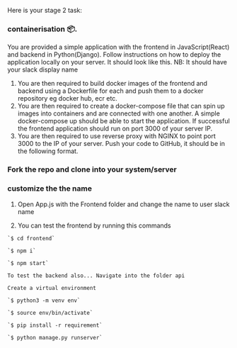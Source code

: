Here is your stage 2 task:

### containerisation :package:.

You are provided a simple application with the frontend in JavaScript(React) and backend in Python(Django). 
Follow instructions on how to deploy the application locally on your server. It should look like this. NB: It should have your slack display name

1. You are then required to build docker images of the frontend and backend using a Dockerfile for each and push them to a docker repository eg docker hub, ecr etc.
2. You are then required to create a docker-compose file that can spin up images into containers and are connected with one another. A simple docker-compose up should be able to start the application. If successful the frontend application should run on port 3000 of your server IP.
3. You are then required to use reverse proxy with NGINX to point port 3000 to the IP of your server.
Push your code to GitHub, it should be in the following format.


### Fork the repo and clone into your system/server

### customize the the name 

1. Open <bold>App.js</bold> with the Frontend folder and change the name to user slack name

2. You can test the frontend by running this commands

```
`$ cd frontend`

`$ npm i`

`$ npm start`

```

```
To test the backend also... Navigate into the folder api

Create a virtual environment

`$ python3 -m venv env`

`$ source env/bin/activate`

`$ pip install -r requirement`

`$ python manage.py runserver`

